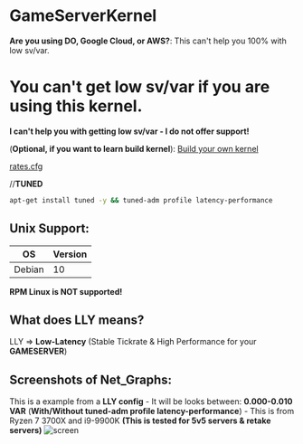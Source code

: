 # GameServerKernel

**Are you using DO, Google Cloud, or AWS?**: This can't help you 100% with low sv/var.

# **You can't get low sv/var if you are using this kernel.**

**I can't help you with getting low sv/var - I do not offer support!**

(**Optional, if you want to learn build kernel**): [Build your own kernel](https://forums.alliedmods.net/showpost.php?p=2678711)

[rates.cfg](https://raw.githubusercontent.com/MikkelDK/GameServerKernel/master/rates.cfg)

//**TUNED**
```sh
apt-get install tuned -y && tuned-adm profile latency-performance
```

## Unix Support:
| OS | Version |
| ------ | ------ |
| Debian | 10 | **Recommended OS**

**RPM Linux is NOT supported!**

## What does LLY means?
LLY => **Low-Latency** (Stable Tickrate & High Performance for your **GAMESERVER**)

## Screenshots of Net_Graphs:
This is a example from a **LLY config** - It will be looks between: **0.000-0.010 VAR** (**With/Without tuned-adm profile latency-performance**) - This is from Ryzen 7 3700X and i9-9900K **(This is tested for 5v5 servers & retake servers)**
![screen](https://i.gyazo.com/c1d31dcfad0f616b7c66df09693a94c7.jpg)

